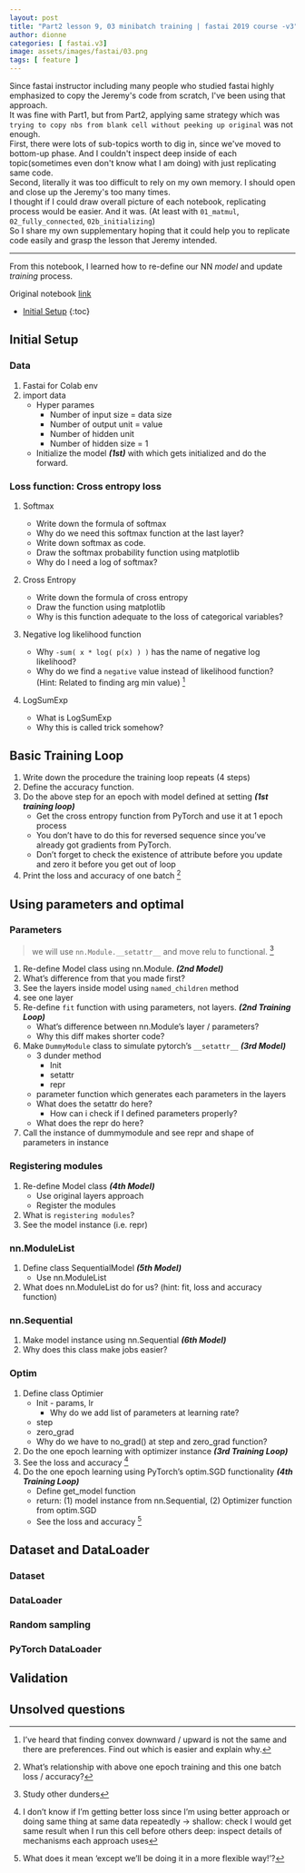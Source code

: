 ```yaml
---
layout: post
title: "Part2 lesson 9, 03 minibatch training | fastai 2019 course -v3"
author: dionne
categories: [ fastai.v3]
image: assets/images/fastai/03.png
tags: [ feature ]
---
```


Since fastai instructor including many people who studied fastai highly emphasized to copy the Jeremy's code from scratch, I've been using that approach.<br/>
It was fine with Part1, but from Part2, applying same strategy which was `trying to copy nbs from blank cell without peeking up original` was not enough.<br/>First, there were lots of sub-topics worth to dig in, since we've moved to bottom-up phase. And I couldn't inspect deep inside of each topic(sometimes even don't know what I am doing) with just replicating same code.<br/>Second, literally it was too difficult to rely on my own memory. I should open and close up the Jeremy's too many times.<br/>I thought if I could draw overall picture of each notebook, replicating process would be easier. And it was. (At least with `01_matmul`, `02_fully_connected`, `02b_initializing`)<br/>So I share my own supplementary hoping that it could help you to replicate code easily and grasp the lesson that Jeremy intended.

---

From this notebook, I learned how to re-define our NN *model* and update *training* process.

Original notebook [link](https://github.com/fastai/course-v3/blob/master/nbs/dl2/03_minibatch_training.ipynb)

* [Initial Setup](#initial-setup)
{:toc}


## Initial Setup

### Data

1. Fastai for Colab env
2. import data
	* Hyper parames
		* Number of input size = data size
		* Number of output unit = value
		* Number of hidden unit
		* Number of hidden size = 1
	* Initialize the model ***(1st)*** with which gets initialized and do the forward.

### Loss function: Cross entropy loss

1. Softmax
	* Write down the formula of softmax
	* Why do we need this softmax function at the last layer?
	* Write down softmax as code.
	* Draw the softmax probability function using matplotlib
	* Why do I need a log of softmax?

2. Cross Entropy
	* Write down the formula of cross entropy
	* Draw the function using matplotlib
	* Why is this function adequate to the loss of categorical variables?

3. Negative log likelihood function
	* Why `-sum( x * log( p(x) ) )` has the name of negative log likelihood?
	* Why do we find a `negative` value instead of likelihood function? (Hint: Related to finding arg min value) [^1]
4. LogSumExp
	* What is LogSumExp
	* Why this is called trick somehow?

## Basic Training Loop

1. Write down the procedure the training loop repeats (4 steps)
2. Define the accuracy function.
3. Do the above step for an epoch with model defined at setting ***(1st training loop)***
	* Get the cross entropy function from PyTorch and use it at 1 epoch process
	* You don’t have to do this for reversed sequence since you’ve already got gradients from PyTorch.
	* Don’t forget to check the existence of attribute before you update and zero it before you get out of loop 
4. Print the loss and accuracy of one batch [^2]

## Using parameters and optimal
### Parameters

> we will use `nn.Module.__setattr__` and move relu to functional. [^3]

1. Re-define Model class using nn.Module. ***(2nd Model)***
2. What’s difference from that you made first?
3. See the layers inside model using `named_children` method
4. see one layer
5. Re-define `fit` function with using parameters, not layers. ***(2nd Training Loop)***
	* What’s difference between nn.Module’s layer / parameters?
	* Why this diff makes shorter code?
6. Make `DummyModule` class to simulate pytorch’s `__setattr__` ***(3rd Model)***
	* 3 dunder method
		* Init
		* setattr
		* repr
	* parameter function which generates each parameters in the layers
	* What does the setattr do here?
		* How can i check if I defined parameters properly?
	* What does the repr do here?
7. Call the instance of dummymodule and see repr and shape of parameters in instance

### Registering modules

1. Re-define Model class ***(4th Model)***
	* Use original layers approach
	* Register the modules
2. What is `registering modules`?
3. See the model instance (i.e. repr)

### nn.ModuleList
1. Define class SequentialModel ***(5th Model)***
	* Use nn.ModuleList
2. What does nn.ModuleList do for us? (hint: fit, loss and accuracy function)

### nn.Sequential

1. Make model instance using nn.Sequential  ***(6th Model)***
2. Why does this class make jobs easier?

### Optim

1. Define class Optimier
	* Init - params, lr
		* Why do we add list of parameters at learning rate?
	* step
	* zero_grad
	* Why do we have to no_grad() at step and zero_grad function?
2. Do the one epoch learning with optimizer instance ***(3rd Training Loop)***
3. See the loss and accuracy [^4]
4. Do the one epoch learning using PyTorch’s optim.SGD functionality ***(4th Training Loop)***
	* Define get_model function
	* return: (1) model instance from nn.Sequential, (2) Optimizer function from optim.SGD
	* See the loss and accuracy [^5]

## Dataset and DataLoader


### Dataset

### DataLoader

### Random sampling

### PyTorch DataLoader

## Validation

## Unsolved questions

[^1]: I’ve heard that finding convex downward / upward is not the same and there are preferences. Find out which is easier and explain why.
[^2]: What’s relationship with above one epoch training and this one batch loss / accuracy?
[^3]: Study other dunders
[^4]: I don’t know if I’m getting better loss since I’m using better approach or doing same thing at same data repeatedly -> shallow: check I would get same result when I run this cell before others deep: inspect details of mechanisms each approach uses
[^5]: What does it mean ‘except we’ll be doing it in a more flexible way!’?
